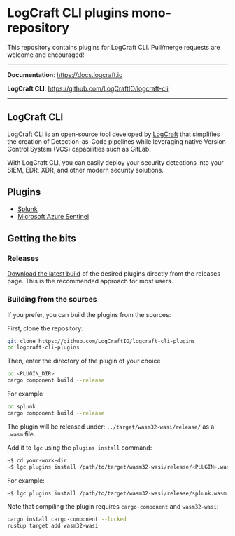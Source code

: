# LogCraft CLI plugins mono-repository

This repository contains plugins for LogCraft CLI. Pull/merge requests are welcome and encouraged!

---

**Documentation**: <a href="https://docs.logcraft.io" target="_blank">https://docs.logcraft.io</a>

**LogCraft CLI**: <a href="https://github.com/LogCraftIO/logcraft-cli" target="_blank">https://github.com/LogCraftIO/logcraft-cli</a>

---

## LogCraft CLI

LogCraft CLI is an open-source tool developed by [LogCraft](https://www.logcraft.io) that simplifies the creation of Detection-as-Code pipelines while leveraging native Version Control System (VCS) capabilities such as GitLab.

With LogCraft CLI, you can easily deploy your security detections into your SIEM, EDR, XDR, and other modern security solutions.

## Plugins

- [Splunk](./splunk)
- [Microsoft Azure Sentinel](./sentinel)

## Getting the bits

### Releases

[Download the latest build](https://github.com/LogCraftIO/logcraft-cli-plugins/releases) of the desired plugins directly from the releases page. This is the recommended approach for most users.

### Building from the sources

If you prefer, you can build the plugins from the sources:

First, clone the repository:

```bash
git clone https://github.com/LogCraftIO/logcraft-cli-plugins
cd logcraft-cli-plugins
```

Then, enter the directory of the plugin of your choice

```bash
cd <PLUGIN_DIR>
cargo component build --release
```

For example
```bash
cd splunk
cargo component build --release
```

The plugin will be released under: `../target/wasm32-wasi/release/` as a `.wasm` file. 

Add it to `lgc` using the `plugins install` command:

```bash
~$ cd your-work-dir
~$ lgc plugins install /path/to/target/wasm32-wasi/release/<PLUGIN>.wasm
```
For example:

```bash
~$ lgc plugins install /path/to/target/wasm32-wasi/release/splunk.wasm
```

Note that compiling the plugin requires `cargo-component` and `wasm32-wasi`:

```bash
cargo install cargo-component --locked
rustup target add wasm32-wasi
```

